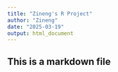 ```yaml
---
title: "Zineng's R Project"
author: "Zineng"
date: "2025-03-19"
output: html_document
---
```

## This is a markdown file

